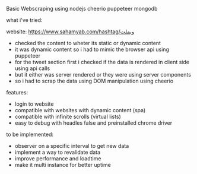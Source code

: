 Basic Webscraping using nodejs cheerio puppeteer mongodb

what i've tried:

website: https://www.sahamyab.com/hashtag/وبملت

- checked the content to wheter its static or dynamic content
- it was dynamic content so i had to mimic the browser api using puppeteer
- for the tweet section first i checked if the data is rendered in client side using api calls
- but it either was server rendered or they were using server components
- so i had to scrap the data using DOM manipulation using cheerio

features:
- login to website
- compatible with websites with dynamic content (spa)
- compatible with infinite scrolls (virtual lists)
- easy to debug with headles false and preinstalled chrome driver

to be implemented:
- observer on a specific interval to get new data
- implement a way to revalidate data
- improve performance and loadtime
- make it multi instance for better uptime